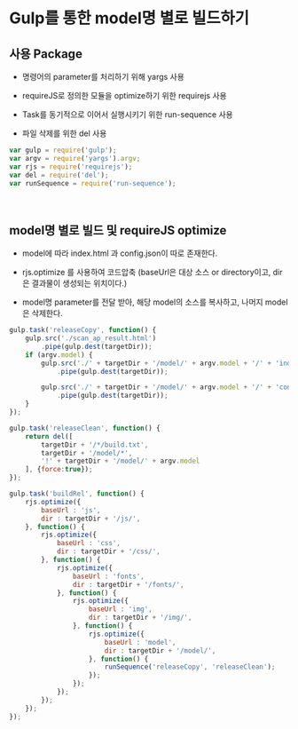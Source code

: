 # Gulp를 통한 model명 별로 빌드하기

## 사용 Package

* 명령어의 parameter를 처리하기 위해 yargs 사용 

* requireJS로 정의한 모듈을 optimize하기 위한 requirejs 사용

* Task를 동기적으로 이어서 실행시키기 위한 run-sequence 사용

* 파일 삭제를 위한 del 사용

```js
var gulp = require('gulp');
var argv = require('yargs').argv;
var rjs = require('requirejs');
var del = require('del');
var runSequence = require('run-sequence');         
```
<br>

## model명 별로 빌드 및 requireJS optimize

* model에 따라 index.html 과 config.json이 따로 존재한다.
 
* rjs.optimize 를 사용하여 코드압축 (baseUrl은 대상 소스 or directory이고, dir은 결과물이 생성되는 위치이다.) 
 
* model명 parameter를 전달 받아, 해당 model의 소스를 복사하고, 나머지 model은 삭제한다.

```js
gulp.task('releaseCopy', function() {
    gulp.src('./scan_ap_result.html')
        .pipe(gulp.dest(targetDir));
    if (argv.model) {
        gulp.src('./' + targetDir + '/model/' + argv.model + '/' + 'index.html')
            .pipe(gulp.dest(targetDir));

        gulp.src('./' + targetDir + '/model/' + argv.model + '/' + 'config.json')
            .pipe(gulp.dest(targetDir));
    }
});

gulp.task('releaseClean', function() {
    return del([
        targetDir + '/*/build.txt',
        targetDir + '/model/*',
        '!' + targetDir + '/model/' + argv.model
    ], {force:true});
});

gulp.task('buildRel', function() {
    rjs.optimize({
        baseUrl : 'js',
        dir : targetDir + '/js/',
    }, function() {
        rjs.optimize({
            baseUrl : 'css',
            dir : targetDir + '/css/',
        }, function() {
            rjs.optimize({
                baseUrl : 'fonts',
                dir : targetDir + '/fonts/',
            }, function() {
                rjs.optimize({
                    baseUrl : 'img',
                    dir : targetDir + '/img/',
                }, function() {
                    rjs.optimize({
                        baseUrl : 'model',
                        dir : targetDir + '/model/',
                    }, function() {
                        runSequence('releaseCopy', 'releaseClean');
                    });
                });
            });
        });
    });
});
```